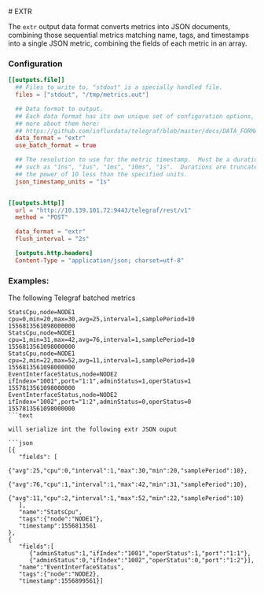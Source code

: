 \# EXTR

The `extr` output data format converts metrics into JSON documents, combining those sequential metrics matching name, tags, and timestamps into a single JSON metric, combining the fields of each metric in an array.

### Configuration

```toml
[[outputs.file]]
  ## Files to write to, "stdout" is a specially handled file.
  files = ["stdout", "/tmp/metrics.out"]

  ## Data format to output.
  ## Each data format has its own unique set of configuration options, read
  ## more about them here:
  ## https://github.com/influxdata/telegraf/blob/master/docs/DATA_FORMATS_OUTPUT.md
  data_format = "extr"
  use_batch_format = true

  ## The resolution to use for the metric timestamp.  Must be a duration string
  ## such as "1ns", "1us", "1ms", "10ms", "1s".  Durations are truncated to
  ## the power of 10 less than the specified units.
  json_timestamp_units = "1s"


[[outputs.http]]
  url = "http://10.139.101.72:9443/telegraf/rest/v1"
  method = "POST"

  data_format = "extr"
  flush_interval = "2s"

  [outputs.http.headers]
  Content-Type = "application/json; charset=utf-8"

```

### Examples:

The following Telegraf batched metrics
   
```text
StatsCpu,node=NODE1  cpu=0,min=20,max=30,avg=25,interval=1,samplePeriod=10 1556813561098000000
StatsCpu,node=NODE1  cpu=1,min=31,max=42,avg=76,interval=1,samplePeriod=10 1556813561098000000
StatsCpu,node=NODE1  cpu=2,min=22,max=52,avg=11,interval=1,samplePeriod=10 1556813561098000000
EventInterfaceStatus,node=NODE2  ifIndex="1001",port="1:1",adminStatus=1,operStatus=1 1557813561098000000
EventInterfaceStatus,node=NODE2  ifIndex="1002",port="1:2",adminStatus=0,operStatus=0 1557813561098000000
```text

will serialize int the following extr JSON ouput
   
```json
[{
   "fields": [
      {"avg":25,"cpu":0,"interval":1,"max":30,"min":20,"samplePeriod":10},
      {"avg":76,"cpu":1,"interval":1,"max":42,"min":31,"samplePeriod":10},
      {"avg":11,"cpu":2,"interval":1,"max":52,"min":22,"samplePeriod":10}
   ],
   "name":"StatsCpu",
   "tags":{"node":"NODE1"},
   "timestamp":1556813561
},
{
   "fields":[
      {"adminStatus":1,"ifIndex":"1001","operStatus":1,"port":"1:1"},
      {"adminStatus":0,"ifIndex":"1002","operStatus":0,"port":"1:2"}],
   "name":"EventInterfaceStatus",
   "tags":{"node":"NODE2},
   "timestamp":1556899561}]
```
